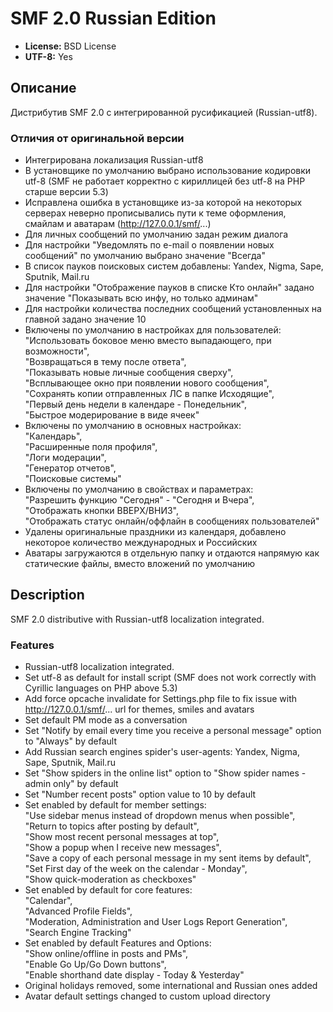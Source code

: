 # SMF 2.0 Russian Edition
* **License:** BSD License
* **UTF-8:** Yes

## Описание
Дистрибутив SMF 2.0 с интегрированной русификацией (Russian-utf8).

### Отличия от оригинальной версии
* Интегрирована локализация Russian-utf8
* В установщике по умолчанию выбрано использование кодировки utf-8 (SMF не работает корректно с кириллицей без utf-8 на PHP старше версии 5.3)
* Исправлена ошибка в установщике из-за которой на некоторых серверах неверно прописывались пути к теме оформления, смайлам и аватарам (http://127.0.0.1/smf/...)
* Для личных сообщений по умолчанию задан режим диалога
* Для настройки "Уведомлять по e-mail о появлении новых сообщений" по умолчанию выбрано значение "Всегда"
* В список пауков поисковых систем добавлены: Yandex, Nigma, Sape, Sputnik, Mail.ru
* Для настройки "Отображение пауков в списке Кто онлайн" задано значение "Показывать всю инфу, но только админам"
* Для настройки количества последних сообщений установленных на главной задано значение 10
* Включены по умолчанию в настройках для пользователей:  
"Использовать боковое меню вместо выпадающего, при возможности",    
"Возвращаться в тему после ответа",  
"Показывать новые личные сообщения сверху",  
"Всплывающее окно при появлении нового сообщения",  
"Cохранять копии отправленных ЛС в папке Исходящие",    
"Первый день недели в календаре - Понедельник",  
"Быстрое модерирование в виде ячеек"
* Включены по умолчанию в основных настройках:  
"Календарь",  
"Расширенные поля профиля",  
"Логи модерации",  
"Генератор отчетов",  
"Поисковые системы"
* Включены по умолчанию в свойствах и параметрах:    
"Разрешить функцию "Сегодня" - "Сегодня и Вчера",  
"Отображать кнопки ВВЕРХ/ВНИЗ",  
"Отображать статус онлайн/оффлайн в сообщениях пользователей"   
* Удалены оригинальные праздники из календаря, добавлено некоторое количество международных и Российских
* Аватары загружаются в отдельную папку и отдаются напрямую как статические файлы, вместо вложений по умолчанию

## Description
SMF 2.0 distributive with Russian-utf8 localization integrated.

### Features
* Russian-utf8 localization integrated.
* Set utf-8 as default for install script (SMF does not work correctly with Cyrillic languages on PHP above 5.3)
* Add force opcache invalidate for Settings.php file to fix issue with http://127.0.0.1/smf/... url for themes, smiles and avatars
* Set default PM mode as a conversation
* Set "Notify by email every time you receive a personal message" option to "Always" by default
* Add Russian search engines spider's user-agents: Yandex, Nigma, Sape, Sputnik, Mail.ru
* Set "Show spiders in the online list" option to "Show spider names - admin only" by default
* Set "Number recent posts" option value to 10 by default
* Set enabled by default for member settings:   
"Use sidebar menus instead of dropdown menus when possible",  
"Return to topics after posting by default",  
"Show most recent personal messages at top",  
"Show a popup when I receive new messages",  
"Save a copy of each personal message in my sent items by default",   
"Set First day of the week on the calendar - Monday",  
"Show quick-moderation as checkboxes"
* Set enabled by default for core features:  
"Calendar",  
"Advanced Profile Fields",  
"Moderation, Administration and User Logs Report Generation",  
"Search Engine Tracking"
* Set enabled by default Features and Options:    
"Show online/offline in posts and PMs",  
"Enable Go Up/Go Down buttons",  
"Enable shorthand date display - Today & Yesterday"
* Original holidays removed, some international and Russian ones added
* Avatar default settings changed to custom upload directory
